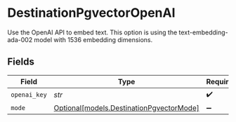 # DestinationPgvectorOpenAI

Use the OpenAI API to embed text. This option is using the text-embedding-ada-002 model with 1536 embedding dimensions.


## Fields

| Field                                                                            | Type                                                                             | Required                                                                         | Description                                                                      |
| -------------------------------------------------------------------------------- | -------------------------------------------------------------------------------- | -------------------------------------------------------------------------------- | -------------------------------------------------------------------------------- |
| `openai_key`                                                                     | *str*                                                                            | :heavy_check_mark:                                                               | N/A                                                                              |
| `mode`                                                                           | [Optional[models.DestinationPgvectorMode]](../models/destinationpgvectormode.md) | :heavy_minus_sign:                                                               | N/A                                                                              |
